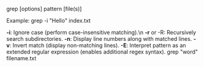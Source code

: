 
grep [options] pattern [file(s)]

Example: grep -i "Hello" index.txt

**-i**: Ignore case (perform case-insensitive matching).\n
**-r** or -R: Recursively search subdirectories.
**-n**: Display line numbers along with matched lines.
**-v**: Invert match (display non-matching lines).
**-E**: Interpret pattern as an extended regular expression (enables additional regex syntax).
grep "word" filename.txt
